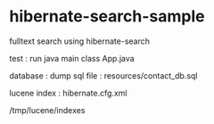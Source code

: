 # hibernate-search-sample
fulltext search using hibernate-search

test :  run java main class App.java

database : dump sql file : resources/contact_db.sql

lucene index : hibernate.cfg.xml

<property name="hibernate.search.default.indexBase">/tmp/lucene/indexes</property>
